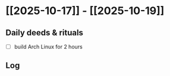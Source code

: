 # [[2025-10-17]] -  [[2025-10-19]]

## Daily deeds & rituals


- [ ] build Arch Linux for 2 hours

## Log